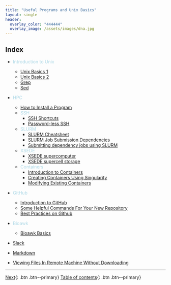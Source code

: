```yaml
---
title: "Useful Programs and Unix Basics"
layout: single
header:
  overlay_color: "444444"
  overlay_image: /assets/images/dna.jpg
---
```







## Index

* <span style="color:lightblue">Introduction to Unix</span>
  * [Unix Basics 1](unix-basics-1.md)
  * [Unix Basics 2](unix-basics-2.md)
  * [Grep](unix-basics-3.md)
  * [Sed](unix-basics-4.md)


* <span style="color:lightblue">HPC</span>
  * [How to Install a Program](/HPC/guide-for-installing-various-types-of-programs-in-linux.md)
  * <span style="color:lightblue">SSH</span>
    * [SSH Shortcuts](/HPC/ssh-shortcuts.md)
    * [Password-less SSH](/HPC/password-less-ssh-login.md)
  * <span style="color:lightblue">SLURM</span>
    * [SLURM Cheatsheet](/HPC/SLURM/slurm-cheatsheat.md)
    * [SLURM Job Submission Dependencies](/HPC/SLURM/creating-slurm-job-submission-scripts-for-condo.md)
    * [Submitting dependency jobs using SLURM](/HPC/SLURM/submitting-dependency-jobs-using-slurm.md)
  * <span style="color:lightblue">XSEDE</span>
    * [XSEDE supercomputer](/HPC/xsede/xsede.md)
    * [XSEDE supercell storage](/HPC/xsede/using-psc-supercell-storage-for-bridges-and-greenfield.md)
  * <span style="color:lightblue">Containers</span>
    * [Introduction to Containers](/HPC/Containers/Intro_Singularity.md)
    * [Creating Containers Using Singularity](/HPC/Containers/creatingContainers.md)
    * [Modifying Existing Containers](/HPC/Containers/modifyingExistingContainers.md)

* <span style="color:lightblue">GitHub</span>
  * [Introduction to GitHub](/github/introgithub.md)
  * [Some Helpful Commands For Your New Repository](/github/github2.md)
  * [Best Practices on Github](/github/githubBasics.md)
* <span style="color:lightblue">Bioawk</span>
  * [Bioawk Basics](bioawk-basics.md)
* [Slack](slack.md)
* [Markdown](Markdown.md)
* [Viewing Files In Remote Machine Without Downloading](/HPC/viewing-files-in-remote-machine-without-downloading-locally.md)

---

[Next](/fileTransfer/downloading-files-via-wget.md){: .btn  .btn--primary}
[Table of contents](../index-bk.md){: .btn  .btn--primary}
